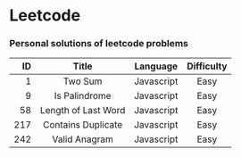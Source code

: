 # Leetcode

### Personal solutions of leetcode problems

| ID  |       Title        |  Language  | Difficulty |
|----:|:-----------------:|:----------:|:----------:|
|  1  |     Two Sum         | Javascript |    Easy    |
|  9  | Is Palindrome       | Javascript |    Easy    |
| 58  | Length of Last Word | Javascript |    Easy    |
| 217 | Contains Duplicate  | Javascript |    Easy    |
| 242 | Valid Anagram       | Javascript |    Easy    |


